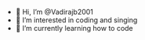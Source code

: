 - 👋 Hi, I’m @Vadirajb2001
- 👀 I’m interested in coding and singing
- 🌱 I’m currently learning how to code


<!---
Vadirajb2001/Vadirajb2001 is a ✨ special ✨ repository because its `README.md` (this file) appears on your GitHub profile.
You can click the Preview link to take a look at your changes.
--->
